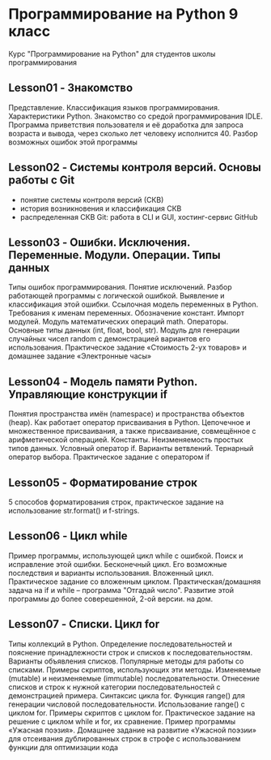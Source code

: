 # Программирование на Python 9 класс
Курс "Программирование на Python" для студентов школы программирования

## Lesson01 - Знакомство
Представление. Классификация языков программирования. Характеристики Python. Знакомство со средой программирования IDLE. Программа приветствия пользователя и её доработка для запроса возраста и вывода, через сколько лет человеку исполнится 40. Разбор возможных ошибок этой программы

## Lesson02 - Системы контроля версий. Основы работы с Git
- понятие системы контроля версий (СКВ)
- история возникновения и классификация СКВ
- распределенная СКВ Git: работа в CLI и GUI, хостинг-сервис GitHub

## Lesson03 - Ошибки. Исключения. Переменные. Модули. Операции. Типы данных
Типы ошибок программирования. Понятие исключений. Разбор работающей программы с логической ошибкой. Выявление и классификация этой ошибки. Ссылочная модель переменных в Python. Требования к именам переменных. Обозначение констант. Импорт модулей. Модуль математических операций math. Операторы. Основные типы данных (int, float, bool, str). Модуль для генерации случайных чисел random с демонстрацией вариантов его использования. Практическое задание «Стоимость 2-ух товаров» и домашнее задание «Электронные часы»

## Lesson04 - Модель памяти Python. Управляющие конструкции if
Понятия пространства имён (namespace) и пространства объектов (heap). Как работает оператор присваивания в Python. Цепочечное и множественное присваивания, а также присваивание, совмещённое с арифметической операцией. Константы. Неизменяемость простых типов данных. Условный оператор if. Варианты ветвлений. Тернарный оператор выбора. Практическое задание c оператором if

## Lesson05 - Форматирование строк
5 способов форматирования строк, практическое задание на использование str.format() и f-strings.

## Lesson06 - Цикл while
Пример программы, использующей цикл while с ошибкой. Поиск и исправление этой ошибки. Бесконечный цикл. Его возможные последствия и варианты использования. Вложенный цикл. Практическое задание со вложенным циклом. Практическая/домашняя задача на if и while – программа "Отгадай число". Развитие этой программы до более соверешенной, 2-ой версии. на дом.

## Lesson07 - Списки. Цикл for
Типы коллекций в Python. Определение последовательностей и пояснение принадлежности строк и списков к последовательностям. Варианты объявления списков. Популярные методы для работы со списками. Примеры скриптов, использующих эти методы. Изменяемые (mutable) и неизменяемые (immutable) последовательности. Отнесение списков и строк к нужной категории последовательностей с демонстрацией примера. Синтаксис цикла for. Функция range() для генерации числовой последовательности. Использование range() c циклом for. Примеры скриптов с циклом for. Практическое задание на решение с циклом while и for, их сравнение. Пример программы «Ужасная поэзия». Домашнее задание на развитие «Ужасной поэзии» для отсеивания дублированных строк в строфе с использованием функции для оптимизации кода